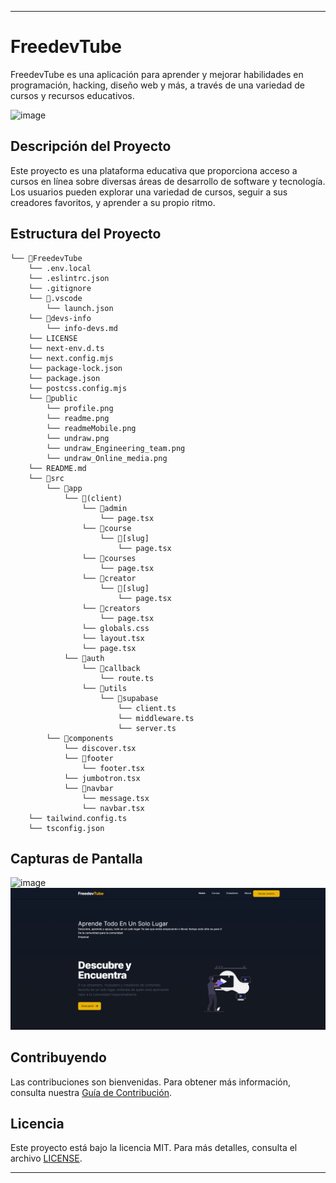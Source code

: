 
---

# FreedevTube

FreedevTube es una aplicación para aprender y mejorar habilidades en programación, hacking, diseño web y más, a través de una variedad de cursos y recursos educativos.

![image](https://github.com/dantech99/FreedevTube/assets/82607496/bb218773-32a4-43c9-8751-db19d54ae76d)


## Descripción del Proyecto

Este proyecto es una plataforma educativa que proporciona acceso a cursos en línea sobre diversas áreas de desarrollo de software y tecnología. Los usuarios pueden explorar una variedad de cursos, seguir a sus creadores favoritos, y aprender a su propio ritmo.

## Estructura del Proyecto

```
└── 📁FreedevTube
    └── .env.local
    └── .eslintrc.json
    └── .gitignore
    └── 📁.vscode
        └── launch.json
    └── 📁devs-info
        └── info-devs.md
    └── LICENSE
    └── next-env.d.ts
    └── next.config.mjs
    └── package-lock.json
    └── package.json
    └── postcss.config.mjs
    └── 📁public
        └── profile.png
        └── readme.png
        └── readmeMobile.png
        └── undraw.png
        └── undraw_Engineering_team.png
        └── undraw_Online_media.png
    └── README.md
    └── 📁src
        └── 📁app
            └── 📁(client)
                └── 📁admin
                    └── page.tsx
                └── 📁course
                    └── 📁[slug]
                        └── page.tsx
                └── 📁courses
                    └── page.tsx
                └── 📁creator
                    └── 📁[slug]
                        └── page.tsx
                └── 📁creators
                    └── page.tsx
                └── globals.css
                └── layout.tsx
                └── page.tsx
            └── 📁auth
                └── 📁callback
                    └── route.ts
                └── 📁utils
                    └── 📁supabase
                        └── client.ts
                        └── middleware.ts
                        └── server.ts
        └── 📁components
            └── discover.tsx
            └── 📁footer
                └── footer.tsx
            └── jumbotron.tsx
            └── 📁navbar
                └── message.tsx
                └── navbar.tsx
    └── tailwind.config.ts
    └── tsconfig.json
```

## Capturas de Pantalla

![image](https://github.com/dantech99/FreedevTube/assets/82607496/3522d5b7-c6c8-494c-9050-e1cdffc9e3c6)
[![Captura de pantalla de FreedevTube - Perfil de usuario](/public/readme.png)](https://www.webmobilefirst.com/en/screencasts/80RNNl5lDw/)

## Contribuyendo

Las contribuciones son bienvenidas. Para obtener más información, consulta nuestra [Guía de Contribución](CONTRIBUTING.md).

## Licencia

Este proyecto está bajo la licencia MIT. Para más detalles, consulta el archivo [LICENSE](LICENSE).

---
